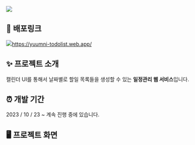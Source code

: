 <img src="https://capsule-render.vercel.app/api?type=waving&color=468c9a&height=200&section=header&text=윰니의%20투두리스트&fontSize=35fontColor=ffffff&fontAlign=10&color=gradient" />

## 🔗 배포링크

<a href="https://yuumni-todolist.web.app/"><img src="public/favicon.ico" />https://yuumni-todolist.web.app/</a>

## ✨ 프로젝트 소개

캘린더 UI를 통해서 날짜별로 할일 목록들을 생성할 수 있는 **일정관리 웹 서비스**입니다.

## ⏰ 개발 기간

2023 / 10 / 23 ~ 계속 진행 중에 있습니다.

## 🖥️ 프로젝트 화면
